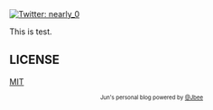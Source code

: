 
<a href="https://twitter.com/nearly_0">
<img alt="Twitter: nearly_0" src="https://img.shields.io/twitter/follow/nearly_0.svg?style=social" target="_blank" />
</a>

This is test.

## LICENSE

[MIT](./LICENSE)

<div align="center">

<sub><sup>Jun's personal blog powered by <a href="https://github.com/JaeYeopHan">@Jbee</a></sup></sub>

</div>
